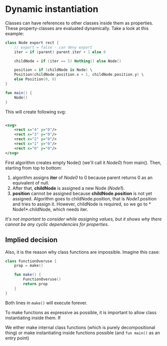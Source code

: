# Dynamic instantiation

Classes can have references to other classes inside them as
properties. These property-classes are evaluated dynamically. Take a look at this example:

```kotlin
class Node export rect {
    // export = false - can deny export
    iter = if (parent) parent.iter + 1 else 0

    childNode = if (iter == 5) Nothing() else Node()

    position = if (childNode is Node) \
    Position(childNode.position.x + 1, childNode.position.y) \
    else Position(0, 0)
}

fun main() {
    Node()
}
```

This will create following svg:

```svg

<svg>
    <rect x="4" y="0"/>
    <rect x="3" y="0"/>
    <rect x="2" y="0"/>
    <rect x="1" y="0"/>
    <rect x="0" y="0"/>
</svg>
```

First algorithm creates empty Node() (we'll call it *Node0*) from main(). Then, starting from top to bottom:

1. algorithm assigns **iter** of *Node0* to 0 because parent returns 0 as an equivalent of null.
2. After that, **childNode** is assigned a new Node (*Node1*).
3. **position** cannot be assigned because **childNode.position** is not yet assigned. Algorithm goes to
   childNode.position, that is *Node1*.position and tries to assign it. However, childNode is required, so we go to *
   Node1*.childNode, which needs iter.

*It's not important to consider while assigning values, but it shows why there cannot be any cyclic dependencies for
properties*.

## Implied decision

Also, it is the reason why class functions are impossible. Imagine this case:

```kotlin
class FunctionOveruse {
    prop = make()

    fun make() {
        FunctionOveruse()
        return prop
    }
}
```

Both lines in ```make()``` will execute forever.

To make functions as expressive as possible, it is important to allow class instantiating inside them. If

We either make internal class functions (which is purely decompositional thing) or make instantiating inside functions
possible (and ```fun main()``` as an entry point)